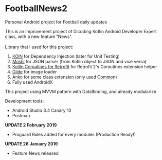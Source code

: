 # FootballNews2
Personal Android project for Football daily updates

This is an improvement project of Dicoding Kotlin Android Developer Expert class, with a new feature "News". </br></br>
Library that I used for this project:
1. [KOIN](https://github.com/InsertKoinIO/koin) for Dependency Injection (later for Unit Testing)
2. [Moshi](https://github.com/square/moshi) for JSON parser (from Kotlin object to JSON and vice versa)
3. [Kotlin Coroutines for Retrofit](https://github.com/gildor/kotlin-coroutines-retrofit) for Retrofit 2's Coroutines extension helper
4. [Glide](https://github.com/bumptech/glide) for image loader
5. [Anko](https://github.com/Kotlin/anko) for some class extension (only used [Common](https://github.com/Kotlin/anko#anko-commons))
6. Fully used AndroidX

This project using MVVM pattern with DataBinding, and already modularize.

Development tools:</br>
- Android Studio 3.4 Canary 10 </br>
- Postman

<b>UPDATE 2 February 2019</b>
- Proguard Rules added for every modules (Production Ready!)

<b>UPDATE 28 January 2019</b>
- Feature News released
